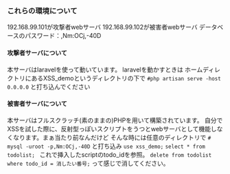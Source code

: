 ### これらの環境について
192.168.99.101が攻撃者webサーバ
192.168.99.102が被害者webサーバ
データベースのパスワード：,Nm:OCj,-40D

#### 攻撃者サーバについて
本サーバはlaravelを使って動いています。
laravelを動かすときは
ホームディレクトリにあるXSS_demoというディレクトリの下で
``#php artisan serve -host　0.0.0.0``
と打ち込んでください

#### 被害者サーバについて
本サーバはフルスクラッチ(素のままの)PHPを用いて構築されています。
自分でXSSを試した際に、反射型っぽいスクリプトをうつとwebサーバとして機能しなくなります。まぁ当たり前なんだけど
そんな時には任意のディレクトリで
``# mysql -uroot -p,Nm:OCj,-40D``
と打ち込み
``use xss_demo;``
``select * from todolist; ``
これで挿入したscriptのtodo_idを参照。
``delete from todolist where todo_id = 消したい番号;``
って感じで消してください。

